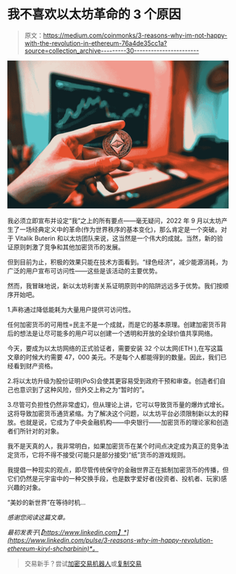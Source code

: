 # 我不喜欢以太坊革命的 3 个原因

> 原文：<https://medium.com/coinmonks/3-reasons-why-im-not-happy-with-the-revolution-in-ethereum-76a4de35cc1a?source=collection_archive---------30----------------------->

![](img/2d06c083238e4fb40767b42358625714.png)

我必须立即宣布并设定“我”之上的所有要点——毫无疑问，2022 年 9 月以太坊产生了一场经典定义中的革命(作为世界秩序的基本变化)，那么肯定是一个突破。对于 Vitalik Buterin 和以太坊团队来说，这当然是一个伟大的成就。当然，新的验证原则刺激了竞争和其他加密货币的发展。

但到目前为止，积极的效果只能在技术方面看到。“绿色经济”，减少能源消耗，为广泛的用户宣布可访问性——这些是该活动的主要优势。

然而，我冒昧地说，新以太坊利害关系证明原则中的陷阱远远多于优势。我们按顺序开始吧。

1.声称通过降低能耗为大量用户提供可访问性。

任何加密货币的可用性=民主不是一个成就，而是它的基本原理。创建加密货币背后的想法是让尽可能多的用户可以创建一个透明和开放的全球价值共享网络。

今天，要成为以太坊网络的正式验证者，需要安装 32 个以太网(ETH ),在写这篇文章的时候大约需要 47，000 美元。不是每个人都能得到的数量。因此，我们已经看到财产资格。

2.将以太坊升级为股份证明(PoS)会使其更容易受到政府干预和审查。创造者们自己也意识到了这种风险，但外交上称之为“暂时的”。

3.尽管可负担性仍然非常虚幻，但从理论上讲，它可以导致货币量的爆炸式增长。这将导致加密货币通货紧缩。为了解决这个问题，以太坊平台必须限制新以太的释放。也就是说，它成为了中央金融机构——中央银行——加密货币的理论家和创造者们所针对的对象。

我不是天真的人，我非常明白，如果加密货币在某个时间点决定成为真正的竞争法定货币，它将不得不接受(可能只是部分接受)“纸”货币的游戏规则。

我提倡一种现实的观点，即尽管传统保守的金融世界正在抵制加密货币的传播，但它们仍然是元宇宙中的一种交换手段，也是数字爱好者(投资者、投机者、玩家)感兴趣的对象。

“美妙的新世界”在等待时机…

*感谢您阅读这篇文章。*

*最初发表于*[*【https://www.linkedin.com】*](https://www.linkedin.com/pulse/3-reasons-why-im-happy-revolution-ethereum-kiryl-shcharbinin)*。*

> 交易新手？尝试[加密交易机器人](/coinmonks/crypto-trading-bot-c2ffce8acb2a)或[复制交易](/coinmonks/top-10-crypto-copy-trading-platforms-for-beginners-d0c37c7d698c)